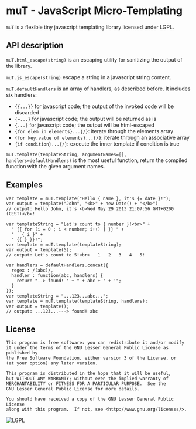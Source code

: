 muT - JavaScript Micro-Templating
=================================

```muT``` is a flexible tiny javascript templating library licensed under LGPL.

API description
---------------

```muT.html_escape(string)``` is an escaping utility for sanitizing the output
of the library.

```muT.js_escape(string)``` escape a string in a javascript string content.

```muT.defaultHandlers``` is an array of handlers, as described before. It
includes six handlers:

* ```{{...}}``` for javascript code; the output of the invoked code will be discarded
* ```{=...}``` for javascript code; the output will be returned as is
* ```{...}``` for javascript code; the output will be html-escaped
* ```{for elem in elements}...{/}```: iterate through the elements array
* ```{for key,value of elements}...{/}```: iterate through an associative array
* ```{if condition}...{/}```: execute the inner template if condition is true

```muT.template(templateString, argumentNames=[], handlers=defaultHandlers)```
is the most useful function, return the compiled function with the given
argument names.


Examples
--------

```
var template = muT.template("Hello { name }, it's {= date }!");
var output = template("John", "<b>" + new Date() + "</b>")
// output: Hello John, it's <b>Wed May 29 2013 21:07:56 GMT+0200 (CEST)</b>!
```

```
var templateString = "Let's count to { number }!<br>" +
  " {{ for (i = 0 ; i < number; i++) { }} " +
  "   { i }" +
  " {{ } }}!";
var template = muT.template(templateString);
var output = template(5);
// output: Let's count to 5!<br>   1   2   3   4   5!
````

```
var handlers = defaultHandlers.concat({
  regex : /(abc)/,
  handler : function(abc, handlers) {
    return "--> found! ' + " + abc + " + '";
  }
});
var templateString = "...123...abc...";
var template = muT.template(templateString, handlers);
var output = template();
// output: ...123...---> found! abc
```

License
-------
```
This program is free software: you can redistribute it and/or modify
it under the terms of the GNU Lesser General Public License as published by
the Free Software Foundation, either version 3 of the License, or
(at your option) any later version.

This program is distributed in the hope that it will be useful,
but WITHOUT ANY WARRANTY; without even the implied warranty of
MERCHANTABILITY or FITNESS FOR A PARTICULAR PURPOSE.  See the
GNU Lesser General Public License for more details.

You should have received a copy of the GNU Lesser General Public License
along with this program.  If not, see <http://www.gnu.org/licenses/>.
```
![LGPL](https://www.gnu.org/graphics/lgplv3-147x51.png)
